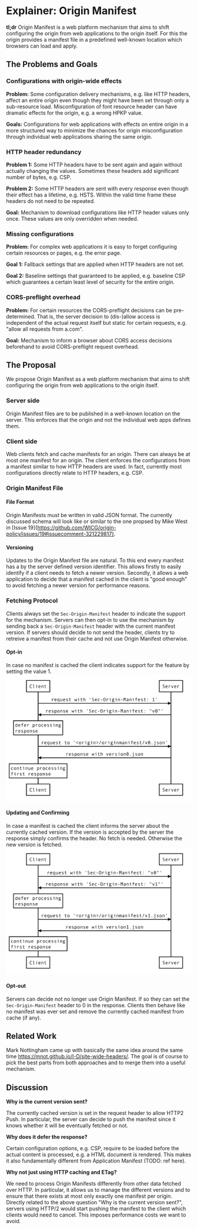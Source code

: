 
# Explainer: Origin Manifest

**tl;dr** Origin Manifest is a web platform mechanism
that aims to shift configuring the origin from web applications to the origin
itself. For this the origin provides a manifest file in a predefined well-known
location which browsers can load and apply.


## The Problems and Goals

### Configurations with origin-wide effects
**Problem:** Some configuration delivery mechanisms, e.g. like HTTP headers, affect an entire
  origin even though they might have been set through only a sub-resource load.
  Misconfiguration of font resource header can have dramatic effects for the
  origin, e.g. a wrong HPKP value.

**Goals:** Configurations for web applications with effects on entire origin in
  a more structured way to minimize the chances for origin misconfiguration
  through individual web applications sharing the same origin.

### HTTP header redundancy
**Problem 1:** Some HTTP headers have to be sent again and again without actually changing the
  values. Sometimes these headers add significant number of
  bytes, e.g. CSP.

**Problem 2:** Some HTTP headers are sent with every response even though their
  effect has a lifetime, e.g. HSTS. Within the valid time frame these headers
  do not need to be repeated.

**Goal:** Mechanism to download configurations like HTTP header values only
  once. These values are only overridden when needed.

### Missing configurations
**Problem:** For complex web applications it is easy to forget configuring
  certain resources or pages, e.g. the error page.

**Goal 1:** Fallback settings that are applied when HTTP headers are not set.

**Goal 2:** Baseline settings that guaranteed to be applied, e.g. baseline CSP
  which guarantees a certain least level of security for the entire origin.

### CORS-preflight overhead
**Problem:** For certain resources the CORS-preflight decisions can be
  pre-determined. That is, the server decision to (dis-)allow access is
  independent of the actual request itself but static for certain requests, e.g.
  "allow all requests from a.com".

**Goal:** Mechanism to inform a browser about CORS access decisions beforehand
  to avoid CORS-preflight request overhead.


## The Proposal
We propose Origin Manifest as a web platform mechanism that aims to shift
configuring the origin from web applications to the origin itself.

### Server side
Origin Manifest files are to be published in a well-known location on the
server. This enforces that the origin and not the individual web apps defines
them.

### Client side
Web clients fetch and cache manifests for an origin. There can always be at most
one manifest for an origin. The client enforces the configurations from a
manifest similar to how HTTP headers are used. In fact, currently most
configurations directly relate to HTTP headers, e.g. CSP.

### Origin Manifest File

#### File Format
Origin Manifests must be written in valid JSON format. The currently discussed
schema will look like or similar to the one propsed by Mike West in
[Issue 19]{https://github.com/WICG/origin-policy/issues/19#issuecomment-321229817}.

#### Versioning
Updates to the Origin Manifest file are natural. To this end every manifest has
a by the server defined version identifier. This allows firstly to easily
identify if a client needs to fetch a newer version. Secondly, it allows a web
application to decide that a manifest cached in the client is "good enough" to
avoid fetching a newer version for performance reasons.


### Fetching Protocol
Clients always set the `Sec-Origin-Manifest` header to indicate the support for
the mechanism. Servers can then opt-in to use the mechanism by sending back a
`Sec-Origin-Manifest` header with the current manifest version. If servers
should decide to not send the header, clients try to retreive a manifest from
their cache and not use Origin Manifest otherwise.

#### Opt-in
In case no manifest is cached the client indicates support for the feature by
setting the value 1.
![Opt-in](/images/opt_in.png)

#### Updating and Confirming
In case a manifest is cached the client informs the server about the currently
cached version. If the version is accepted by the server the response simply
confirms the header. No fetch is needed. Otherwise the new version is fetched.
![Updating and Confirm](/images/update.png)

#### Opt-out
Servers can decide not no longer use Origin Manifest. If so they can set the
`Sec-Origin-Manifest` header to 0 in the response. Clients then behave like no
manifest was ever set and remove the currently cached manifest from cache (if
any).

## Related Work
Mark Nottingham came up with basically the same idea around the same time
https://mnot.github.io/I-D/site-wide-headers/.
The goal is of course to pick the best parts from both approaches and to merge
them into a useful mechanism.


## Discussion
**Why is the current version sent?**

The currently cached version is set in the request header to allow HTTP2 Push.
In particular, the server can decide to push the manifest since it knows whether
it will be eventually fetched or not.


**Why does it defer the response?**

Certain configuration options, e.g. CSP, require to be loaded before the actual
content is processed, e.g. a HTML document is rendered. This makes it also
fundamentally different from Application Manifest (TODO: ref here).


**Why not just using HTTP caching and ETag?**

We need to process Origin Manifests differently from other data fetched over
HTTP. In particular, it allows us to manage the different versions and to ensure
that there exists at most only exactly one manifest per origin.
Directly related to the above question "Why is the current version sent?",
servers using HTTP/2 would start pushing the manifest to the client which clients
would need to cancel. This imposes performance costs we want to avoid.
